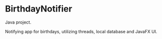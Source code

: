 # BirthdayNotifier
Java project.

Notifying app for birthdays, utilizing threads, local database and JavaFX UI.
